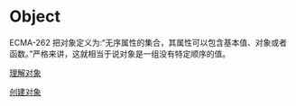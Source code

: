 # Object

ECMA-262 把对象定义为:“无序属性的集合，其属性可以包含基本值、对象或者函数。”严格来讲，这就相当于说对象是一组没有特定顺序的值。

[理解对象](./section-1.md ':include')

[创建对象](./section-2.md ':include')
